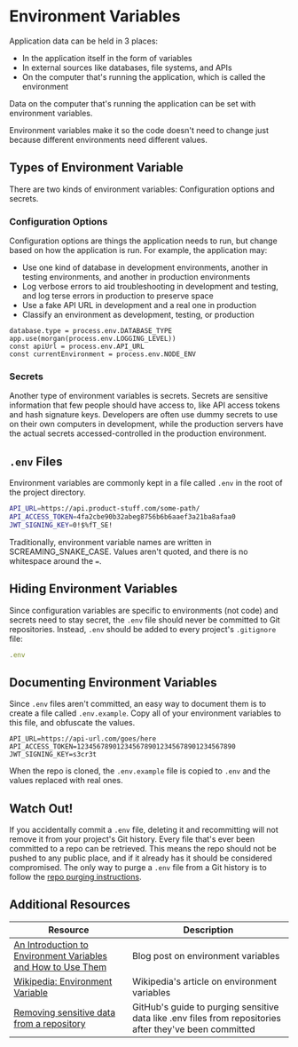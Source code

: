 # Environment Variables

Application data can be held in 3 places:

* In the application itself in the form of variables
* In external sources like databases, file systems, and APIs
* On the computer that's running the application, which is called the environment

Data on the computer that's running the application can be set with environment variables.

Environment variables make it so the code doesn't need to change just because different environments need different values.

## Types of Environment Variable

There are two kinds of environment variables: Configuration options and secrets.

### Configuration Options

Configuration options are things the application needs to run, but change based on how the application is run. For example, the application may:

* Use one kind of database in development environments, another in testing environments, and another in production environments
* Log verbose errors to aid troubleshooting in development and testing, and log terse errors in production to preserve space
* Use a fake API URL in development and a real one in production
* Classify an environment as development, testing, or production

```
database.type = process.env.DATABASE_TYPE
app.use(morgan(process.env.LOGGING_LEVEL))
const apiUrl = process.env.API_URL
const currentEnvironment = process.env.NODE_ENV
```

### Secrets

Another type of environment variables is secrets. Secrets are sensitive information that few people should have access to, like API access tokens and hash signature keys. Developers are often use dummy secrets to use on their own computers in development, while the production servers have the actual secrets accessed-controlled in the production environment.

## `.env` Files

Environment variables are commonly kept in a file called `.env` in the root of the project directory.

```bash
API_URL=https://api.product-stuff.com/some-path/
API_ACCESS_TOKEN=4fa2cbe90b32abeg8756b6b6aaef3a21ba8afaa0
JWT_SIGNING_KEY=0!$%fT_SE!
```

Traditionally, environment variable names are written in SCREAMING_SNAKE_CASE. Values aren't quoted, and there is no whitespace around the `=`.

## Hiding Environment Variables

Since configuration variables are specific to environments (not code) and secrets need to stay secret, the `.env` file should never be committed to Git repositories. Instead, `.env` should be added to every project's `.gitignore` file:

```js
.env
```

## Documenting Environment Variables

Since `.env` files aren't committed, an easy way to document them is to create a file called `.env.example`. Copy all of your environment variables to this file, and obfuscate the values.

```
API_URL=https://api-url.com/goes/here
API_ACCESS_TOKEN=1234567890123456789012345678901234567890
JWT_SIGNING_KEY=s3cr3t
```

When the repo is cloned, the `.env.example` file is copied to `.env` and the values replaced with real ones.

## Watch Out!

If you accidentally commit a `.env` file, deleting it and recommitting will not remove it from your project's Git history. Every file that's ever been committed to a repo can be retrieved. This means the repo should not be pushed to any public place, and if it already has it should be considered compromised. The only way to purge a `.env` file from a Git history is to follow the [repo purging instructions](https://docs.github.com/en/github/authenticating-to-github/keeping-your-account-and-data-secure/removing-sensitive-data-from-a-repository).

## Additional Resources

| Resource | Description |
| --- | --- |
| [An Introduction to Environment Variables and How to Use Them](https://medium.com/chingu/an-introduction-to-environment-variables-and-how-to-use-them-f602f66d15fa) | Blog post on environment variables |
| [Wikipedia: Environment Variable](https://en.wikipedia.org/wiki/Environment_variable) | Wikipedia's article on environment variables |
| [Removing sensitive data from a repository](https://docs.github.com/en/github/authenticating-to-github/keeping-your-account-and-data-secure/removing-sensitive-data-from-a-repository) | GitHub's guide to purging sensitive data like .env files from repositories after they've been committed |

